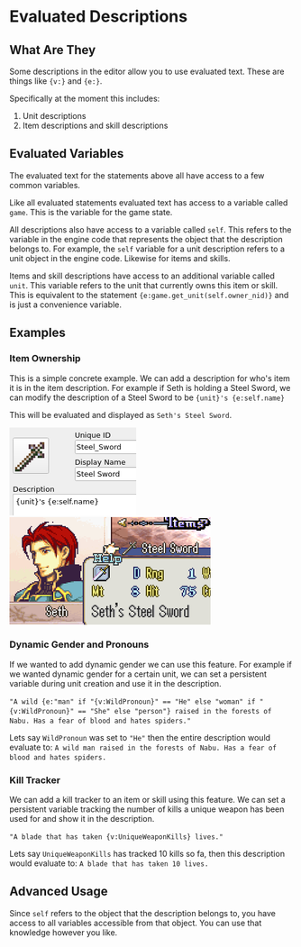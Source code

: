 # Evaluated Descriptions

## What Are They

Some descriptions in the editor allow you to use evaluated text. These are things like `{v:}` and `{e:}`.

Specifically at the moment this includes:

1. Unit descriptions
2. Item descriptions and skill descriptions

## Evaluated Variables

The evaluated text for the statements above all have access to a few common variables.

Like all evaluated statements evaluated text has access to a variable called `game`. This is the variable for the game state.

All descriptions also have access to a variable called `self`. This refers to the variable in the engine code that represents the object that the description belongs to. For example, the `self` variable for a unit description refers to a unit object in the engine code. Likewise for items and skills.

Items and skill descriptions have access to an additional variable called `unit`. This variable refers to the unit that currently owns this item or skill. This is equivalent to the statement `{e:game.get_unit(self.owner_nid)}` and is just a convenience variable.

## Examples

### Item Ownership

This is a simple concrete example. We can add a description for who's item it is in the item description. For example if Seth is holding a Steel Sword, we can modify the description of a Steel Sword to be `{unit}'s {e:self.name}`

This will be evaluated and displayed as `Seth's Steel Sword`.

![SteelSwordDescription](images/evaluated_descriptions/steel-sword-description-editor.png)
![SteelSwordDescription](images/evaluated_descriptions/steel-sword-description-game.png)

### Dynamic Gender and Pronouns

If we wanted to add dynamic gender we can use this feature. For example if we wanted dynamic gender for a certain unit, we can set a persistent variable during unit creation and use it in the description.

`"A wild {e:"man" if "{v:WildPronoun}" == "He" else "woman" if "{v:WildPronoun}" == "She" else "person"} raised in the forests of Nabu. Has a fear of blood and hates spiders."`

Lets say `WildPronoun` was set to `"He"` then the entire description would evaluate to: `A wild man raised in the forests of Nabu. Has a fear of blood and hates spiders.`

### Kill Tracker

We can add a kill tracker to an item or skill using this feature. We can set a persistent variable tracking the number of kills a unique weapon has been used for and show it in the description.

`"A blade that has taken {v:UniqueWeaponKills} lives."`

Lets say `UniqueWeaponKills` has tracked 10 kills so fa, then this description would evaluate to: `A blade that has taken 10 lives.`

## Advanced Usage

Since `self` refers to the object that the description belongs to, you have access to all variables accessible from that object. You can use that knowledge however you like.
